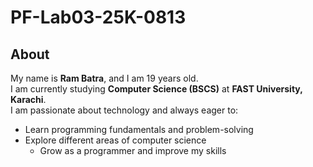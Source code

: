 # PF-Lab03-25K-0813  

## About  
My name is **Ram Batra**, and I am 19 years old.  
I am currently studying **Computer Science (BSCS)** at **FAST University, Karachi**.  
I am passionate about technology and always eager to:  
 - Learn programming fundamentals and problem-solving  
  - Explore different areas of computer science  
    - Grow as a programmer and improve my skills

